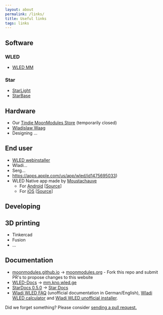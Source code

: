 ```yaml
---
layout: about
permalink: /links/
title: Useful links
tags: links
---
```



## Software

### WLED
- [WLED MM](https://github.com/MoonModules/WLED)

### Star
- [StarLight](https://github.com/MoonModules/StarLight)
- [StarBase](https://github.com/ewowi/StarBase)

## Hardware

- Our [Tindie MoonModules Store](https://www.tindie.com/stores/moonmodules/) (temporarily closed)
- [Wladislaw Waag](https://www.myhome-control.de/)
- Designing ...

## End user

- [WLED webinstaller](https://install.wled.me/)
- Wladi...
- Serg...
- https://apps.apple.com/us/app/wled/id1475695033)
- WLED Native app made by [Moustachauve](https://github.com/Moustachauve)
    - For [Android](https://play.google.com/store/apps/details?id=ca.cgagnier.wlednativeandroid) [[Source]((https://github.com/Moustachauve/WLED-Native-Android))]
    - For [iOS](https://apps.apple.com/us/app/wled-native/id6446207239) [[Source]((https://github.com/Moustachauve/WLED-Native-iOS/))]

## Developing

## 3D printing

- Tinkercad
- Fusion
- ...

## Documentation

- [moonmodules.github.io](https://github.com/MoonModules/moonmodules.github.io) -> [moonmodules.org](https://moonmodules.org) - Fork this repo and submit PR's to propose changes to this website
- [WLED-Docs](https://github.com/MoonModules/WLED-Docs) -> [mm.kno.wled.ge](https://mm.kno.wled.ge)
- [StarDocs 0.5.0](https://github.com/ewowi/StarDocs) -> [Star Docs](https://ewowi.github.io/StarDocs/)
- [Wladi WLED FAQ](https://wled-faq.github.io) (unofficial documentation in German/English), [Wladi WLED calculator](https://wled-calculator.github.io/) and [Wladi WLED unofficial installer](https://wled-install.github.io/).

<p>
    Did we forget something? Please consider
    <a
      target="_blank"
      rel="noopener noreferrer"
      href="https://github.com/moonmodules/moonmodules.github.io/edit/main/{{ page.path }}"
      >sending a pull request.</a
    >
  </p>
